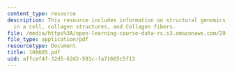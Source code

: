 ```yaml
---
content_type: resource
description: This resource includes information on structural genomics, collagen self-assembly
  in a cell, collagen structures, and Collagen fibers.
file: /media/https%3A/open-learning-course-data-rc.s3.amazonaws.com/20-442-molecular-structure-of-biological-materials-be-442-fall-2005/affcef4f32d562d2591cfa71665c5f13_100605.pdf
file_type: application/pdf
resourcetype: Document
title: 100605.pdf
uid: affcef4f-32d5-62d2-591c-fa71665c5f13
---
```

